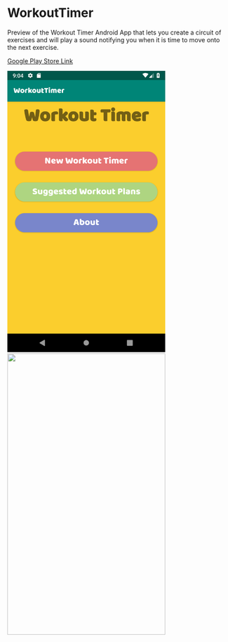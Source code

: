 # WorkoutTimer
Preview of the Workout Timer
Android App that lets you create a circuit of exercises and will play a sound notifying you when it is time to move onto the next exercise.

[Google Play Store Link](https://play.google.com/store/apps/details?id=com.cliveke.workouttimer)

<img src="gifImages/WorkoutTimerMainScreen.png" width="360" height="640"> <img src="gifImages/workoutTimerNew.gif" width="360" height="640">


